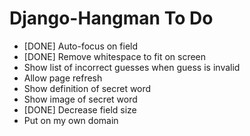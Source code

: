 Django-Hangman To Do
====================

* [DONE] Auto-focus on field
* [DONE] Remove whitespace to fit on screen
* Show list of incorrect guesses when guess is invalid
* Allow page refresh
* Show definition of secret word
* Show image of secret word
* [DONE] Decrease field size
* Put on my own domain